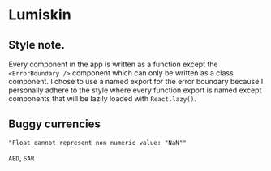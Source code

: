 # Lumiskin

## Style note.

Every component in the app is written as a function except the `<ErrorBoundary />` component which can only be written as a class component. I chose to use a named export for the error boundary because I personally adhere to the style where every function export is named except components that will be lazily loaded with `React.lazy()`.

## Buggy currencies

`"Float cannot represent non numeric value: "NaN""`

`AED`, `SAR`
